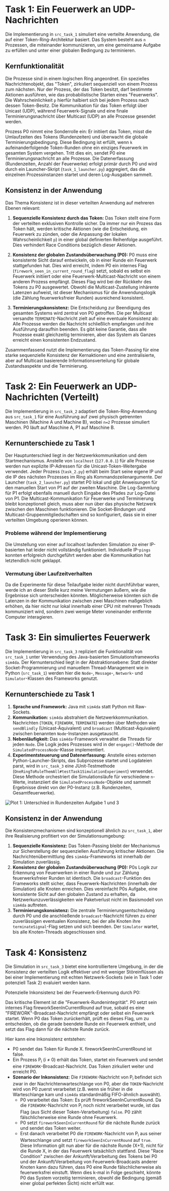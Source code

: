# Task 1: Ein Feuerwerk an UDP-Nachrichten

Die Implementierung in `src_task_1` simuliert eine verteilte Anwendung, die auf einer Token-Ring-Architektur basiert. Das System besteht aus `n` Prozessen, die miteinander kommunizieren, um eine gemeinsame Aufgabe zu erfüllen und unter einer globalen Bedingung zu terminieren.

## Kernfunktionalität

Die Prozesse sind in einem logischen Ring angeordnet. Ein spezielles Nachrichtenobjekt, das "Token", zirkuliert sequenziell von einem Prozess zum nächsten. Nur der Prozess, der das Token besitzt, darf bestimmte Aktionen ausführen, wie das probabilistische Starten eines "Feuerwerks". Die Wahrscheinlichkeit `p` hierfür halbiert sich bei jedem Prozess nach dessen Token-Besitz. Die Kommunikation für das Token erfolgt über Unicast (UDP), während Feuerwerk-Signale und eine finale Terminierungsnachricht über Multicast (UDP) an alle Prozesse gesendet werden.

Prozess P0 nimmt eine Sonderrolle ein: Er initiiert das Token, misst die Umlaufzeiten des Tokens (Rundenzeiten) und überwacht die globale Terminierungsbedingung. Diese Bedingung ist erfüllt, wenn `k` aufeinanderfolgende Token-Runden ohne ein einziges Feuerwerk im gesamten System vergehen. Tritt dies ein, sendet P0 eine Terminierungsnachricht an alle Prozesse. Die Datenerfassung (Rundenzeiten, Anzahl der Feuerwerke) erfolgt primär durch P0 und wird durch ein Launcher-Skript (`task_1_launcher.py`) aggregiert, das die einzelnen Prozessinstanzen startet und deren Log-Ausgaben sammelt.

## Konsistenz in der Anwendung

Das Thema Konsistenz ist in dieser verteilten Anwendung auf mehreren Ebenen relevant:

1.  **Sequenzielle Konsistenz durch das Token:** Das Token stellt eine Form der verteilten exklusiven Kontrolle sicher. Da immer nur ein Prozess das Token hält, werden kritische Aktionen (wie die Entscheidung, ein Feuerwerk zu zünden, oder die Anpassung der lokalen Wahrscheinlichkeit `p`) in einer global definierten Reihenfolge ausgeführt. Dies verhindert Race Conditions bezüglich dieser Aktionen.

2.  **Konsistenz der globalen Zustandsüberwachung (P0):** P0 muss eine konsistente Sicht darauf entwickeln, ob in einer Runde ein Feuerwerk stattgefunden hat. Dies wird erreicht, indem P0 ein internes Flag (`firework_seen_in_current_round_flag`) setzt, sobald es selbst ein Feuerwerk initiiert oder eine Feuerwerk-Multicast-Nachricht von einem anderen Prozess empfängt. Dieses Flag wird bei der Rückkehr des Tokens zu P0 ausgewertet. Obwohl die Multicast-Zustellung inhärente Latenzen aufweist, ist dieser Mechanismus für die Anwendungslogik (die Zählung feuerwerksfreier Runden) ausreichend konsistent.

3.  **Terminierungskonsistenz:** Die Entscheidung zur Beendigung des gesamten Systems wird zentral von P0 getroffen. Die per Multicast versandte `TERMINATE`-Nachricht zielt auf eine eventuale Konsistenz ab: Alle Prozesse werden die Nachricht schließlich empfangen und ihre Ausführung daraufhin beenden. Es gibt keine Garantie, dass alle Prozesse exakt gleichzeitig terminieren, aber das System als Ganzes erreicht einen konsistenten Endzustand.

Zusammenfassend nutzt die Implementierung das Token-Passing für eine starke sequenzielle Konsistenz der Kernaktionen und eine zentralisierte, aber auf Multicast basierende Informationsverteilung für globale Zustandsaspekte und die Terminierung.


# Task 2: Ein Feuerwerk an UDP-Nachrichten (Verteilt)

Die Implementierung in `src_task_2` adaptiert die Token-Ring-Anwendung aus `src_task_1` für eine Ausführung auf zwei physisch getrennten Maschinen (Machine A und Machine B), wobei `n=2` Prozesse simuliert werden. P0 läuft auf Maschine A, P1 auf Maschine B.

## Kernunterschiede zu Task 1

Der Hauptunterschied liegt in der Netzwerkkommunikation und dem Startmechanismus. Anstelle von `localhost` (`127.0.0.1`) für alle Prozesse werden nun explizite IP-Adressen für die Unicast-Token-Weitergabe verwendet. Jeder Prozess (`task_2.py`) erhält beim Start seine eigene IP und die IP des nächsten Prozesses im Ring als Kommandozeilenargumente. Der Launcher (`task_2_launcher.py`) startet P0 lokal und gibt Anweisungen für den manuellen Start von P1 auf der zweiten Maschine. Die Log-Sammlung für P1 erfolgt ebenfalls manuell durch Eingabe des Pfades zur Log-Datei von P1. Die Multicast-Kommunikation für Feuerwerke und Terminierung bleibt konzeptionell gleich, muss aber nun über das physische Netzwerk zwischen den Maschinen funktionieren. Die Socket-Bindungen und Multicast-Gruppenmitgliedschaften sind so konfiguriert, dass sie in einer verteilten Umgebung operieren können.

### Probleme während der Implementierung

Die Umstellung von einer auf localhost laufenden Simulation zu einer IP-basierten hat leider nicht vollständig funktioniert. Individuelle IP-`pings` konnten erfolgreich durchgeführt werden aber die Kommunikation hat letztendlich nicht geklappt.

### Vermutung über Laufzeitverhalten

Da die Experimente für diese Teilaufgabe leider nicht durchführbar waren, werde ich an dieser Stelle kurz meine Vermutungen äußern, wie die Ergebnisse sich unterscheiden könnten. Möglicherweise könnten sich die Latenzen in der Kommunikation zwischen zwei Maschinen maßgeblich erhöhen, da hier nicht nur lokal innerhalb einer CPU mit mehreren Threads kommuniziert wird, sondern zwei wenige Meter voneinander entfernte Computer interagieren.


# Task 3: Ein simuliertes Feuerwerk

Die Implementierung in `src_task_3` repliziert die Funktionalität von `src_task_1` unter Verwendung des Java-basierten Simulationsframeworks `sim4da`. Der Kernunterschied liegt in der Abstraktionsebene: Statt direkter Socket-Programmierung und manuellem Thread-Management wie in Python (`src_task_1`) werden hier die `Node`-, `Message`-, `Network`- und `Simulator`-Klassen des Frameworks genutzt.

## Kernunterschiede zu Task 1

1.  **Sprache und Framework:** Java mit `sim4da` statt Python mit Raw-Sockets.
2.  **Kommunikation:** `sim4da` abstrahiert die Netzwerkkommunikation. Nachrichten (`TOKEN`, `FIREWORK`, `TERMINATE`) werden über Methoden wie `sendBlindly` (Unicast-Äquivalent) und `broadcast` (Multicast-Äquivalent) zwischen benannten `Node`-Instanzen ausgetauscht.
3.  **Nebenläufigkeit:** Das `sim4da`-Framework verwaltet die Threads für jeden `Node`. Die Logik jedes Prozesses wird in der `engage()`-Methode der `SimulatedProcessNode`-Klasse implementiert.
4.  **Experimentsteuerung und Datenerfassung:** Anstelle eines externen Python-Launcher-Skripts, das Subprozesse startet und Logdateien parst, wird in `src_task_3` eine JUnit-Testmethode (`OneRingToRuleThemAll#testTask1SimulationExperiment`) verwendet. Diese Methode orchestriert die Simulationsläufe für verschiedene `n`-Werte, instanziiert die `SimulatedProcessNode`-Objekte und sammelt Ergebnisse direkt von der P0-Instanz (z.B. Rundenzeiten, Gesamtfeuerwerke).

![Plot 1: Unterschied in Rundenzeiten Aufgabe 1 und 3](./comparison_round_times_task_1-3.png "Unterschied in Rundenzeiten Aufgabe 1 und 3")

## Konsistenz in der Anwendung

Die Konsistenzmechanismen sind konzeptionell ähnlich zu `src_task_1`, aber ihre Realisierung profitiert von der Simulationsumgebung:

1.  **Sequenzielle Konsistenz:** Das Token-Passing bleibt der Mechanismus zur Sicherstellung der sequenziellen Ausführung kritischer Aktionen. Die Nachrichtenübermittlung des `sim4da`-Frameworks ist innerhalb der Simulation zuverlässig.
2.  **Konsistenz der globalen Zustandsüberwachung (P0):** P0s Logik zur Erkennung von Feuerwerken in einer Runde und zur Zählung feuerwerksfreier Runden ist identisch. Die `broadcast`-Funktion des Frameworks stellt sicher, dass Feuerwerk-Nachrichten (innerhalb der Simulation) alle Knoten erreichen. Dies vereinfacht P0s Aufgabe, eine konsistente Sicht auf den globalen Zustand zu erhalten, da Netzwerkunzuverlässigkeiten wie Paketverlust nicht im Basismodell von `sim4da` auftreten.
3.  **Terminierungskonsistenz:** Die zentrale Terminierungsentscheidung durch P0 und die anschließende `broadcast`-Nachricht führen zu einer zuverlässigen eventualen Konsistenz, bei der alle Knoten ihre `terminateSignal`-Flag setzen und sich beenden. Der `Simulator` wartet, bis alle Knoten-Threads abgeschlossen sind.

# Task 4: Konsistenz
Die Simulation in `src_task_3` bietet eine kontrolliertere Umgebung, in der die Konsistenz der verteilten Logik effektiver und mit weniger Störeinflüssen als bei einer Implementierung mit echten Netzwerk-Sockets (wie in Task 1 oder potenziell Task 2) evaluiert werden kann.

Potenzielle Inkonsistenz bei der Feuerwerk-Erkennung durch P0:

Das kritische Element ist die "Feuerwerk-Rundenintegrität". P0 setzt sein internes Flag fireworkSeenInCurrentRound auf true, sobald es eine "FIREWORK"-Broadcast-Nachricht empfängt oder selbst ein Feuerwerk startet. Wenn P0 das Token zurückerhält, prüft es dieses Flag, um zu entscheiden, ob die gerade beendete Runde ein Feuerwerk enthielt, und setzt das Flag dann für die nächste Runde zurück.

Hier kann eine Inkonsistenz entstehen:

- P0 sendet das Token für Runde X. fireworkSeenInCurrentRound ist false.
- Ein Prozess P<sub>i</sub> (i ≠ 0) erhält das Token, startet ein Feuerwerk und sendet eine `FIREWORK`-Broadcast-Nachricht.
Das Token zirkuliert weiter und erreicht P0.
- **Szenario der Inkonsistenz**: Die `FIREWORK`-Nachricht von P<sub>i</sub> befindet sich zwar in der Nachrichtenwarteschlange von P0, aber die `TOKEN`-Nachricht wird von P0 zuerst verarbeitet (z.B. wenn sie früher in die Warteschlange kam und `sim4da` standardmäßig FIFO-ähnlich auswählt).
    - P0 verarbeitet das Token: Es prüft fireworkSeenInCurrentRound. Da die `FIREWORK`-Nachricht von P<sub>i</sub> noch nicht verarbeitet wurde, ist das Flag (aus Sicht dieser Token-Verarbeitung) `false`. P0 zählt fälschlicherweise eine Runde ohne Feuerwerk.
    - P0 setzt `fireworkSeenInCurrentRound` für die nächste Runde zurück und sendet das Token weiter.
    - Erst danach verarbeitet P0 die `FIREWORK`-Nachricht von P<sub>i</sub> aus seiner Warteschlange und setzt `fireworkSeenInCurrentRound` auf `true`. Diese Information gilt nun aber für die nächste Runde (X+1), nicht für die Runde X, in der das Feuerwerk tatsächlich stattfand.
Diese "Race Condition" zwischen der Ankunft/Verarbeitung des Tokens bei P0 und der Ankunft/Verarbeitung von Feuerwerk-Broadcasts anderer Knoten kann dazu führen, dass P0 eine Runde fälschlicherweise als feuerwerksfrei einstuft. Wenn dies k-mal in Folge geschieht, könnte P0 das System vorzeitig terminieren, obwohl die Bedingung (gemäß einer global perfekten Sicht) nicht erfüllt war.